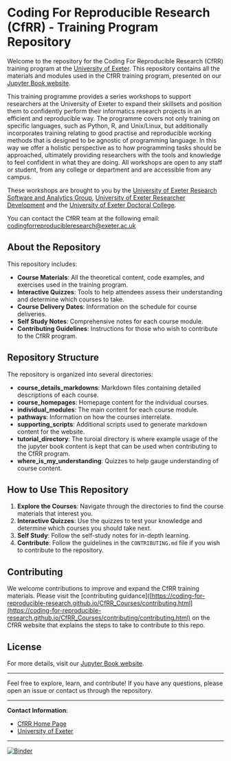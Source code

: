 # Coding For Reproducible Research (CfRR) - Training Program Repository

Welcome to the repository for the Coding For Reproducible Research (CfRR) training program at the [University of Exeter](https://www.exeter.ac.uk/). This repository contains all the materials and modules used in the CfRR training program, presented on our [Jupyter Book website](https://coding-for-reproducible-research.github.io/CfRR_Courses/home_page.html).

This training programme provides a series workshops to support researchers at the University of Exeter to expand their skillsets and position them to confidently perform their informatics research projects in an efficient and reproducible way. The programme covers not only training on specific languages, such as Python, R, and Unix/Linux, but additionally incorporates training relating to good practise and reproducible working methods that is designed to be agnostic of programming language. In this way we offer a holistic perspective as to how programming tasks should be approached, ultimately providing researchers with the tools and knowledge to feel confident in what they are doing. All workshops are open to any staff or student, from any college or department and are accessible from any campus.

These workshops are brought to you by the [University of Exeter Research Software and Analytics Group](https://www.exeter.ac.uk/research/research-software-and-analytics/), [University of Exeter Researcher Development](https://www.exeter.ac.uk/research/doctoralcollege/researcherdevelopment/) and the [University of Exeter Doctoral College](https://www.exeter.ac.uk/research/doctoralcollege/).

You can contact the CfRR team at the following email: [codingforreproducibleresearch@exeter.ac.uk](mailto:codingforreproducibleresearch@exeter.ac.uk)

## About the Repository

This repository includes:
- **Course Materials**: All the theoretical content, code examples, and exercises used in the training program.
- **Interactive Quizzes**: Tools to help attendees assess their understanding and determine which courses to take.
- **Course Delivery Dates**: Information on the schedule for course deliveries.
- **Self Study Notes**: Comprehensive notes for each course module.
- **Contributing Guidelines**: Instructions for those who wish to contribute to the CfRR program.

## Repository Structure

The repository is organized into several directories:
- **course_details_markdowns**: Markdown files containing detailed descriptions of each course.
- **course_homepages**: Homepage content for the individual courses.
- **individual_modules**: The main content for each course module.
- **pathways**: Information on how the courses interrelate.
- **supporting_scripts**: Additional scripts used to generate markdown content for the website.
- **tutorial_directory**: The turoial directory is where example usage of the the jupyter book content is kept that can be used when contributing to the CfRR program.
- **where_is_my_understanding**: Quizzes to help gauge understanding of course content.

## How to Use This Repository

1. **Explore the Courses**: Navigate through the directories to find the course materials that interest you.
2. **Interactive Quizzes**: Use the quizzes to test your knowledge and determine which courses you should take next.
3. **Self Study**: Follow the self-study notes for in-depth learning.
4. **Contribute**: Follow the guidelines in the `CONTRIBUTING.md` file if you wish to contribute to the repository.

## Contributing

We welcome contributions to improve and expand the CfRR training materials. Please visit the [contributing guidance]([https://coding-for-reproducible-research.github.io/CfRR_Courses/contributing.html](https://coding-for-reproducible-research.github.io/CfRR_Courses/contributing/contributing.html) on the CfRR website that explains the steps to take to contribute to this repo.

## License

For more details, visit our [Jupyter Book website](https://coding-for-reproducible-research.github.io/CfRR_Courses/home_page.html).

---

Feel free to explore, learn, and contribute! If you have any questions, please open an issue or contact us through the repository.

---

**Contact Information**:
- [CfRR Home Page](https://coding-for-reproducible-research.github.io/CfRR_Courses/home_page.html)
- [University of Exeter](https://www.exeter.ac.uk/)

---

[![Binder](https://mybinder.org/badge_logo.svg)](https://mybinder.org/v2/gh/coding-for-reproducible-research/CfRR_Courses/main)

